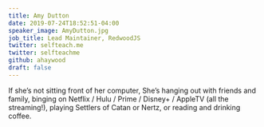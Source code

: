 ```yaml
---
title: Amy Dutton
date: 2019-07-24T18:52:51-04:00
speaker_image: AmyDutton.jpg
job_title: Lead Maintainer, RedwoodJS
twitter: selfteach.me
twitter: selfteachme
github: ahaywood
draft: false
---
```


If she’s not sitting front of her computer, She’s hanging out with friends and family, binging on Netflix / Hulu / Prime / Disney+ / AppleTV (all the streaming!), playing Settlers of Catan or Nertz, or reading and drinking coffee.
